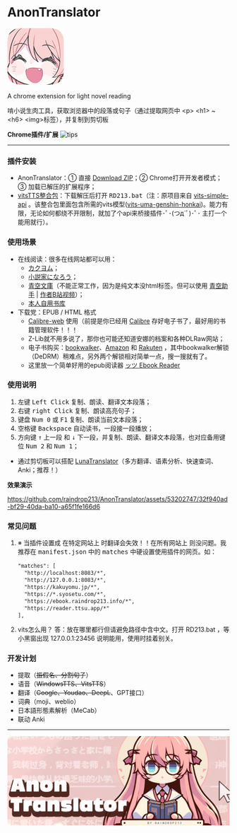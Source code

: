 # **AnonTranslator**
![tips](img/icon128.png)

A chrome extension for light novel reading

啃小说生肉工具，获取浏览器中的段落或句子（通过提取网页中  \<p\> \<h1\> ~ \<h6\> \<img\>标签），并复制到剪切板

**Chrome插件/扩展**
![tips](img/preview.gif)

---

### **插件安装**
- AnonTranslator：① 直接 [Download ZIP](https://github.com/raindrop213/AnonTranslator/archive/refs/heads/main.zip)；② Chrome打开开发者模式；③ 加载已解压的扩展程序；
- [vitsTTS整合包](https://github.com/raindrop213/AnonTranslator/releases/v1.1.0)：下载解压后打开 <kbd>RD213.bat</kbd>（注：原项目来自 [vits-simple-api](https://github.com/Artrajz/vits-simple-api) 。该整合包里面包含所需的vits模型([vits-uma-genshin-honkai](https://huggingface.co/spaces/zomehwh/vits-uma-genshin-honkai))。能力有限，无论如何都绕不开限制，就加了个api来桥接插件･ﾟ･(つд`ﾟ)･ﾟ･ 主打一个能用就行）。

### **使用场景**
- 在线阅读：很多在线网站都可以用：
  - [カクヨム](https://kakuyomu.jp/)；
  - [小説家になろう](https://syosetu.com/)；
  - [青空文庫](https://www.aozora.gr.jp/)（不能正常工作，因为是纯文本没html标签。但可以使用 [青空助手](https://aohelp.club/) | [作者B站视频](https://www.bilibili.com/video/BV1Xa4y1h7MW/)）；
  - [本人自用书库](https://ebook.raindrop213.info/)
- 下载党：EPUB / HTML 格式
  - [Calibre-web](https://github.com/janeczku/calibre-web) 使用（前提是你已经用 [Calibre](https://calibre-ebook.com/) 存好电子书了，最好用的书籍管理软件！！！
  - Z-Lib就不用多说了，那你也可能还知道安娜的档案和各种DLRaw网站；
  - 电子书购买：[bookwalker](https://bookwalker.jp/)、[Amazon](https://www.amazon.co.jp/kindle-dbs/storefront) 和 [Rakuten](https://books.rakuten.co.jp/e-book/) ，其中bookwalker解锁（DeDRM）稍难点，另外两个解锁相对简单一点，搜一搜就有了。
  - 这里放一个简单好用的epub阅读器 [ッツ Ebook Reader](https://reader.ttsu.app)
  

### **使用说明**
1. 左键 <kbd>Left Click</kbd> 复制、朗读、翻译文本段落；
2. 右键 <kbd>right Click</kbd> 复制、朗读高亮句子；
3. 键盘 <kbd>Num 0</kbd> 或 <kbd>F1</kbd> 复制、朗读当前文本段落；
4. 空格键 <kbd>Backspace</kbd> 自动读书，一段接一段播放；
5. 方向键 <kbd>↑</kbd> 上一段 和 <kbd>↓</kbd> 下一段，并复制、朗读、翻译文本段落，也对应备用键位 <kbd>Num 2</kbd> 和 <kbd>Num 1</kbd>；

- 通过剪切板可以搭配 [LunaTranslator](https://github.com/HIllya51/LunaTranslator)（多方翻译、语素分析、快速查词、Anki；推荐！）

**效果演示**

https://github.com/raindrop213/AnonTranslator/assets/53202747/32f940ad-bf29-40da-ba10-a65f1fe166d6

### **常见问题**
1. ※ 当插件设置成 <kbd>在特定网站上</kbd> 时翻译会失效！！<kbd>在所有网站上</kbd> 则没问题。我推荐在 <kbd>manifest.json</kbd> 中的 <kbd>matches</kbd> 中硬设置使用插件的网页。如：
    ```
    "matches": [
      "http://localhost:8083/*",
      "http://127.0.0.1:8083/*",
      "https://kakuyomu.jp/*",
      "https://*.syosetu.com/*",
      "https://ebook.raindrop213.info/*",
      "https://reader.ttsu.app/*"
    ],
    ```
2. vits怎么用？ 答：放在哪里都行但请避免路径中含中文。打开 RD213.bat ，等小黑窗出现 127.0.0.1:23456 说明能用，使用时挂着别关。

### **开发计划**
- 提取（~~振假名、分割句子~~）
- 语音（~~WindowsTTS、VitsTTS~~）
- 翻译（~~Google、Youdao、DeepL~~、GPT接口）
- 词典（moji、weblio）
- 日本語形態素解析（MeCab）
- 联动 Anki

---
![tips](img/img1.png)